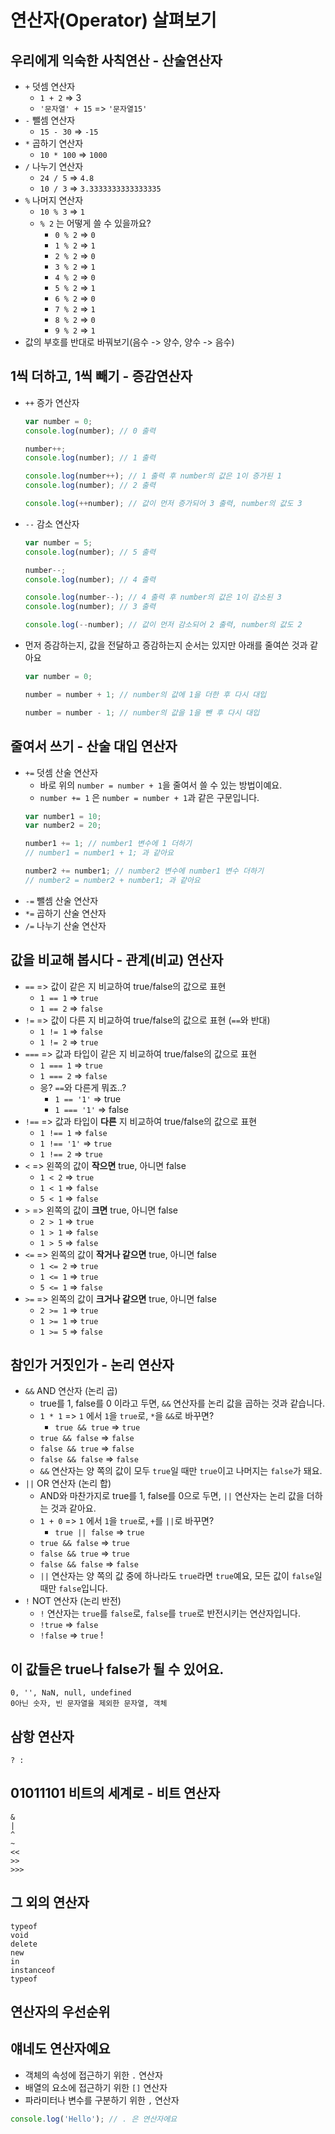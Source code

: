 # 연산자(Operator) 살펴보기
## 우리에게 익숙한 사칙연산 - 산술연산자
- `+` 덧셈 연산자
    - `1 + 2` => 3
    - `'문자열' + 15` => `'문자열15'`
- `-` 뺄셈 연산자
    - `15 - 30` => `-15`
- `*` 곱하기 연산자
    - `10 * 100` => `1000`
- `/` 나누기 연산자
    - `24 / 5` => `4.8`
    - `10 / 3` => `3.3333333333333335`
- `%` 나머지 연산자
    - `10 % 3` => `1`
    - `% 2` 는 어떻게 쓸 수 있을까요?
        - `0 % 2` => `0`
        - `1 % 2` => `1`
        - `2 % 2` => `0`
        - `3 % 2` => `1`
        - `4 % 2` => `0`
        - `5 % 2` => `1`
        - `6 % 2` => `0`
        - `7 % 2` => `1`
        - `8 % 2` => `0`
        - `9 % 2` => `1`
- 값의 부호를 반대로 바꿔보기(음수 -> 양수, 양수 -> 음수)


## 1씩 더하고, 1씩 빼기 - 증감연산자
- `++` 증가 연산자
    ```javascript
    var number = 0;
    console.log(number); // 0 출력

    number++;
    console.log(number); // 1 출력

    console.log(number++); // 1 출력 후 number의 값은 1이 증가된 1
    console.log(number); // 2 출력

    console.log(++number); // 값이 먼저 증가되어 3 출력, number의 값도 3
    ```
- `--` 감소 연산자
    ```javascript
    var number = 5;
    console.log(number); // 5 출력

    number--;
    console.log(number); // 4 출력

    console.log(number--); // 4 출력 후 number의 값은 1이 감소된 3
    console.log(number); // 3 출력

    console.log(--number); // 값이 먼저 감소되어 2 출력, number의 값도 2
    ```
- 먼저 증감하는지, 값을 전달하고 증감하는지 순서는 있지만 아래를 줄여쓴 것과 같아요
    ```javascript
    var number = 0;

    number = number + 1; // number의 값에 1을 더한 후 다시 대입

    number = number - 1; // number의 값을 1을 뺀 후 다시 대입
    ```
## 줄여서 쓰기 - 산술 대입 연산자
- `+=` 덧셈 산술 연산자
    - 바로 위의 `number = number + 1`을 줄여서 쓸 수 있는 방법이예요.
    - `number += 1` 은 `number = number + 1`과 같은 구문입니다.
    ```javascript
    var number1 = 10;
    var number2 = 20;

    number1 += 1; // number1 변수에 1 더하기
    // number1 = number1 + 1; 과 같아요

    number2 += number1; // number2 변수에 number1 변수 더하기
    // number2 = number2 + number1; 과 같아요
    ```
- `-=` 뺄셈 산술 연산자
- `*=` 곱하기 산술 연산자
- `/=` 나누기 산술 연산자

## 값을 비교해 봅시다 - 관계(비교) 연산자
- `==` => 값이 같은 지 비교하여 true/false의 값으로 표현
    - `1 == 1` => `true`
    - `1 == 2` => `false`
- `!=` => 값이 다른 지 비교하여 true/false의 값으로 표현 (`==`와 반대)
    - `1 != 1` => `false`
    - `1 != 2` => `true`
- `===` => 값과 타입이 같은 지 비교하여 true/false의 값으로 표현
    - `1 === 1` => `true`
    - `1 === 2` => `false`
    - 응? `==`와 다른게 뭐죠..?
        - `1 == '1'` => true
        - `1 === '1'` => false
- `!==` => 값과 타입이 **다른** 지 비교하여 true/false의 값으로 표현
    - `1 !== 1` => `false`
    - `1 !== '1'` => `true`
    - `1 !== 2` => `true`
- `<` => 왼쪽의 값이 **작으면** true, 아니면 false
    - `1 < 2` => `true`
    - `1 < 1` => `false`
    - `5 < 1` => `false`
- `>` => 왼쪽의 값이 **크면** true, 아니면 false
    - `2 > 1` => `true`
    - `1 > 1` => `false`
    - `1 > 5` => `false`
- `<=` => 왼쪽의 값이 **작거나 같으면** true, 아니면 false
    - `1 <= 2` => `true`
    - `1 <= 1` => `true`
    - `5 <= 1` => `false`
- `>=` => 왼쪽의 값이 **크거나 같으면** true, 아니면 false
    - `2 >= 1` => `true`
    - `1 >= 1` => `true`
    - `1 >= 5` => `false`

## 참인가 거짓인가 - 논리 연산자
- `&&` AND 연산자 (논리 곱)
    - true를 1, false를 0 이라고 두면, `&&` 연산자를 논리 값을 곱하는 것과 같습니다.
    - `1 * 1` => `1` 에서 `1`을 `true`로, `*`을 `&&`로 바꾸면?
        - `true && true` => `true`
    - `true && false` => `false`
    - `false && true` => `false`
    - `false && false` => `false`
    - `&&` 연산자는 양 쪽의 값이 모두 `true`일 때만 `true`이고 나머지는 `false`가 돼요.
- `||` OR 연산자 (논리 합)
    - AND와 마찬가지로 true를 1, false를 0으로 두면, `||` 연산자는 논리 값을 더하는 것과 같아요.
    - `1 + 0` => `1` 에서 `1`을 `true`로, `+`를 `||`로 바꾸면?
        - `true || false` => `true`
    - `true && false` => `true`
    - `false && true` => `true`
    - `false && false` => `false`
    - `||` 연산자는 양 쪽의 값 중에 하나라도 `true`라면 `true`예요, 모든 값이 `false`일 때만 `false`입니다.
- `!` NOT 연산자 (논리 반전)
    - `!` 연산자는 `true`를 `false`로, `false`를 `true`로 반전시키는 연산자입니다.
    - `!true` => `false`
    - `!false` => `true`
!

## 이 값들은 true나 false가 될 수 있어요.
```
0, '', NaN, null, undefined
0아닌 숫자, 빈 문자열을 제외한 문자열, 객체
```
## 삼항 연산자
```
? :
```
## 01011101 비트의 세계로 - 비트 연산자
```
&
|
^
~
<<
>>
>>>
```
## 그 외의 연산자
```
typeof
void
delete
new
in
instanceof
typeof
```
## 연산자의 우선순위
## 얘네도 연산자예요
- 객체의 속성에 접근하기 위한 `.` 연산자
- 배열의 요소에 접근하기 위한 `[]` 연산자
- 파라미터나 변수를 구분하기 위한 `,` 연산자
```javascript
console.log('Hello'); // . 은 연산자에요
```

